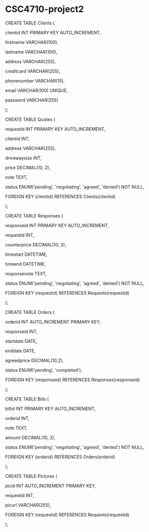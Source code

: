# CSC4710-project2
CREATE TABLE Clients (  

clientid INT PRIMARY KEY AUTO_INCREMENT,   

firstname VARCHAR(100), 

lastname VARCHAR(100),  

address VARCHAR(255),  

creditcard VARCHAR(255),  

phonenumber VARCHAR(15),  

email VARCHAR(100) UNIQUE, 

password VARCHAR(255) 

); 

 

CREATE TABLE Quotes (  

requestid INT PRIMARY KEY AUTO_INCREMENT, 

clientid INT, 

address VARCHAR(255), 

drivewaysize INT, 

price DECIMAL(10, 2), 

note TEXT, 

status ENUM('pending', 'negotiating', 'agreed', 'denied') NOT NULL, 

FOREIGN KEY (clientid) REFERENCES Clients(clientid)  

); 

 

CREATE TABLE Responses ( 

responseid INT PRIMARY KEY AUTO_INCREMENT, 

requestid INT, 

counterprice DECIMAL(10, 2), 

timestart DATETIME,  

timeend DATETIME,  

responsenote TEXT, 

status ENUM('pending', 'negotiating', 'agreed', 'denied') NOT NULL, 

FOREIGN KEY (requestid) REFERENCES Requests(requestid) 

 ); 

 

CREATE TABLE Orders (  

orderid INT AUTO_INCREMENT PRIMARY KEY,  

responseid INT,  

startdate DATE,  

enddate DATE,  

agreedprice DECIMAL(10,2), 

status ENUM('pending', 'completed'), 

FOREIGN KEY (responseid) REFERENCES Responses(responseid) 

); 

 

CREATE TABLE Bills (  

billid INT PRIMARY KEY AUTO_INCREMENT,  

orderid INT,  

note TEXT, 

amount DECIMAL(10, 2),  

status ENUM('pending', 'negotiating', 'agreed', 'denied') NOT NULL, 

FOREIGN KEY (orderid) REFERENCES Orders(orderid)  

); 

 

CREATE TABLE Pictures (  

picid INT AUTO_INCREMENT PRIMARY KEY, 

requestid INT, 

picurl VARCHAR(255), 

FOREIGN KEY (requestid) REFERENCES Requests(requestid) 

); 
